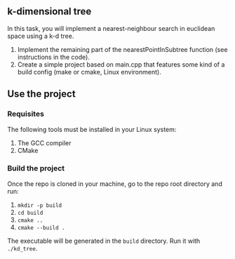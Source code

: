 ## k-dimensional tree

In this task, you will implement a nearest-neighbour search in euclidean space using a k-d tree.

1. Implement the remaining part of the nearestPointInSubtree function (see instructions in the code).
2. Create a simple project based on main.cpp that features some kind of a build config (make or cmake, Linux environment).

## Use the project

### Requisites

The following tools must be installed in your Linux system:

1. The GCC compiler
2. CMake

### Build the project

Once the repo is cloned in your machine, go to the repo root directory and run:

1. `mkdir -p build`
2. `cd build`
3. `cmake ..`
4. `cmake --build .`

The executable will be generated in the `build` directory. Run it with `./kd_tree`.
